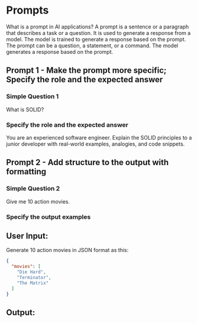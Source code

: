 # Prompts

What is a prompt in AI applications? A prompt is a sentence or a paragraph that describes a task or a question. It is used to generate a response from a model. The model is trained to generate a response based on the prompt. The prompt can be a question, a statement, or a command. The model generates a response based on the prompt.

## Prompt 1 - Make the prompt more specific; Specify the role and the expected answer

### Simple Question 1

What is SOLID?

### Specify the role and the expected answer

You are an experienced software engineer. Explain the SOLID principles to a junior developer with real-world examples, analogies, and code snippets.

## Prompt 2 - Add structure to the output with formatting

### Simple Question 2

Give me 10 action movies.

### Specify the output examples

## User Input:
Generate 10 action movies in JSON format as this:
```json
{
  "movies": [
    "Die Hard",
    "Terminator",
    "The Matrix"
  ]
}
```
## Output:




